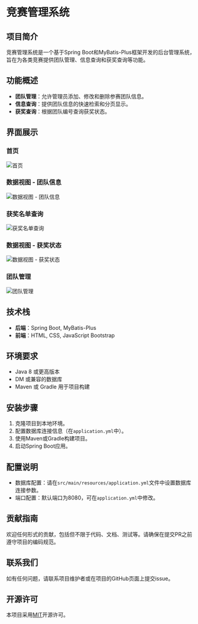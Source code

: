 # 竞赛管理系统

## 项目简介
竞赛管理系统是一个基于Spring Boot和MyBatis-Plus框架开发的后台管理系统，旨在为各类竞赛提供团队管理、信息查询和获奖查询等功能。

## 功能概述
- **团队管理**：允许管理员添加、修改和删除参赛团队信息。
- **信息查询**：提供团队信息的快速检索和分页显示。
- **获奖查询**：根据团队编号查询获奖状态。

## 界面展示

### 首页
![首页](https://example.com/path/to/your/image1.png)

### 数据视图 - 团队信息
![数据视图 - 团队信息](https://example.com/path/to/your/image2.png)

### 获奖名单查询
![获奖名单查询](https://example.com/path/to/your/image3.png)

### 数据视图 - 获奖状态
![数据视图 - 获奖状态](https://example.com/path/to/your/image4.png)

### 团队管理
![团队管理](https://example.com/path/to/your/image5.png)

## 技术栈
- **后端**：Spring Boot, MyBatis-Plus
- **前端**：HTML, CSS, JavaScript Bootstrap

## 环境要求
- Java 8 或更高版本
- DM 或兼容的数据库
- Maven 或 Gradle 用于项目构建

## 安装步骤
1. 克隆项目到本地环境。
2. 配置数据库连接信息（在`application.yml`中）。
3. 使用Maven或Gradle构建项目。
4. 启动Spring Boot应用。

## 配置说明
- 数据库配置：请在`src/main/resources/application.yml`文件中设置数据库连接参数。
- 端口配置：默认端口为8080，可在`application.yml`中修改。

## 贡献指南
欢迎任何形式的贡献，包括但不限于代码、文档、测试等。请确保在提交PR之前遵守项目的编码规范。

## 联系我们
如有任何问题，请联系项目维护者或在项目的GitHub页面上提交issue。

## 开源许可
本项目采用[MIT](https://opensource.org/licenses/MIT)开源许可。